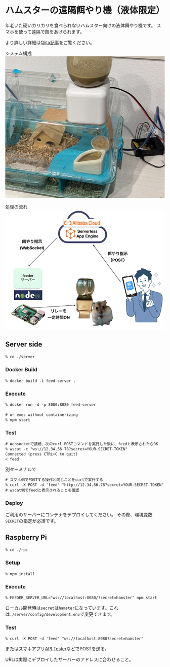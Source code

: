 # ハムスターの遠隔餌やり機（液体限定）

年老いた硬いカリカリを食べられないハムスター向けの液体餌やり機です。
スマホを使って遠隔で餌をあげられます。

より詳しい詳細は[Qiita記事](https://qiita.com/komasayuki/items/592141602d78920b2d8f)をご覧ください。

システム構成
![system](./doc/images/feeder.jpg)

処理の流れ
![flow](/doc/images/flow.png)

## Server side

`% cd ./server` 

### Docker Build

```shell
% docker build -t feed-server .
```

### Execute
```shell
% docker run -d -p 8080:8080 feed-server

# or exec without containerizing
% npm start
```


### Test

```shell
# Websocketで接続、次のcurl POSTコマンドを実行した後に、feedと表示されたらOK
% wscat -c "ws://12.34.56.78?secret=YOUR-SECRET-TOKEN"
Connected (press CTRL+C to quit)
< feed
```

別ターミナルで
```shell
# スマホ側でPOSTする操作と同じことをcurlで実行する
% curl -X POST -d 'feed' "http://12.34.56.78?secret=YOUR-SECRET-TOKEN"
# wscat側でfeedと表示されることを確認
```


### Deploy
ご利用のサーバーにコンテナをデプロイしてください。
その際、環境変数`SECRET`の指定が必須です。


## Raspberry Pi

`% cd ./rpi` 

### Setup

```shell
% npm install
```

### Execute
```shell
% FEEDER_SERVER_URL="ws://localhost:8080/?secret=hamster" npm start
```

ローカル開発時は`secret`は`hamster`になっています。これは`./server/config/development.env`で変更できます。

### Test

```shell
% curl -X POST -d 'feed' "ws://localhost:8080?secret=hamster"
```

またはスマホアプリ[API Tester](https://apps.apple.com/jp/app/api-tester-scripts-terminal/id1575521212)などでPOSTを送る。

URLは実際にデプロイしたサーバーのアドレスに合わせること。